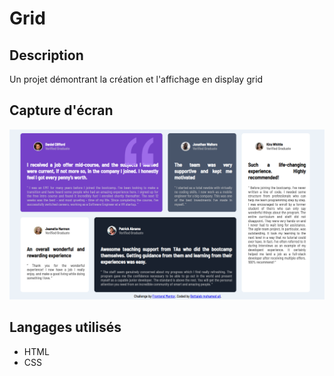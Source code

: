 
# Grid

## Description

Un projet démontrant la création et l'affichage en display grid

## Capture d'écran

![Capture d'écran du projet NFT](demo.png)

## Langages utilisés

- HTML
- CSS


